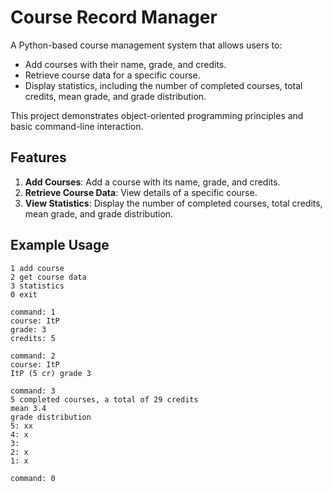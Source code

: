 # Course Record Manager

A Python-based course management system that allows users to:
- Add courses with their name, grade, and credits.
- Retrieve course data for a specific course.
- Display statistics, including the number of completed courses, total credits, mean grade, and grade distribution.

This project demonstrates object-oriented programming principles and basic command-line interaction.

## Features
1. **Add Courses**: Add a course with its name, grade, and credits.
2. **Retrieve Course Data**: View details of a specific course.
3. **View Statistics**: Display the number of completed courses, total credits, mean grade, and grade distribution.

## Example Usage
```plaintext
1 add course
2 get course data
3 statistics
0 exit

command: 1
course: ItP
grade: 3
credits: 5

command: 2
course: ItP
ItP (5 cr) grade 3

command: 3
5 completed courses, a total of 29 credits
mean 3.4
grade distribution
5: xx
4: x
3:
2: x
1: x

command: 0